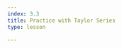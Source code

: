 ```yaml
---
index: 3.3
title: Practice with Taylor Series
type: lesson

---
```


<!--stackedit_data:
eyJoaXN0b3J5IjpbLTgyMDIwNDg4M119
-->